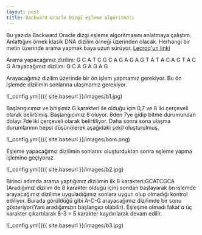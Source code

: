 ```yaml
---
layout: post
title: Backward Oracle Dizgi eşleme algoritması
---
```


Bu yazıda Backward Oracle dizgi eşleme algoritmasını anlatmaya çalıştım. Anlattığım örnek klasik DNA dizilim örneği üzerinden olacak. Herhangi bir metin üzerinde arama yapmak baya uzun sürüyor.
[ Lecroq'un linki](http://www-igm.univ-mlv.fr/~lecroq/string/bom.html) 

Arama yapacağımız dizilim: G C A T C G C A G A G A G T A T A C A G T A C G
Arayacağımız dizilim: G C A G A G A G

Arayacağımız dizilim üzerinde bir ön işlem yapmamız gerekiyor. Bu ön işlemde dizilimin sonlarına ulaşmamız gerekiyor.


![_config.yml]({{ site.baseurl }}/images/b1.jpg)

Başlangıcımız ve bitişimiz G karakteri ile olduğu için 0,7 ve 8 iki çerçeveli olarak belirtilmiş. Başlangıcımız 8 oluyor. 8den 7ye gidip bitme durumundan dolayı 7de iki çerçeveli olarak belirtiliyor.
Daha sonra sona ulaşma durumlarının hepsi düşünülerek aşağıdaki şekil oluşturulmuş.



![_config.yml]({{ site.baseurl }}/images/bom.png)

Eşleme yapacağımız dizilimin sonlarını oluşturduktan sonra eşleme yapma işlemine geçiyoruz.

![_config.yml]({{ site.baseurl }}/images/b2.jpg)

Birinci adımda arama yaptığımız dizilimin ilk 8 karakteri:GCATCGCA (Aradığımız dizilim de 8 karakter olduğu için)  sondan başlayarak ön işlemde arayacağımız dizilime uyguladığımız sonlara uygun olup olmadığı kontrol ediliyor. Burada görüldüğü gibi A-C-G arayacağımız dizilimde bir sonu gösteriyor(Yani aradığımızın başlangıcı olabilir). Eşleşme olmadı fakat o üç karakter çıkartılarak 8-3 = 5 karakter kaydırılarak devam edilir.

![_config.yml]({{ site.baseurl }}/images/b3.jpg)
